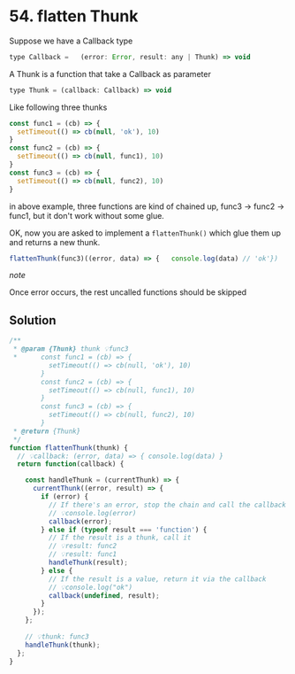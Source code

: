 # 54. flatten Thunk

Suppose we have a Callback type

```js
type Callback =   (error: Error, result: any | Thunk) => void
```

A Thunk is a function that take a Callback as parameter

```js
type Thunk = (callback: Callback) => void
```

Like following three thunks

```js
const func1 = (cb) => {
  setTimeout(() => cb(null, 'ok'), 10)
}
const func2 = (cb) => {
  setTimeout(() => cb(null, func1), 10)
}
const func3 = (cb) => {
  setTimeout(() => cb(null, func2), 10)
}
```

in above example, three functions are kind of chained up, func3 → func2 → func1, but it don't work without some glue.

OK, now you are asked to implement a `flattenThunk()` which glue them up and returns a new thunk.

```js
flattenThunk(func3)((error, data) => {   console.log(data) // 'ok'})
```

*note*

Once error occurs, the rest uncalled functions should be skipped

## Solution

```js
/**
 * @param {Thunk} thunk 💡func3
 *      const func1 = (cb) => {
          setTimeout(() => cb(null, 'ok'), 10)
        }
        const func2 = (cb) => {
          setTimeout(() => cb(null, func1), 10)
        }
        const func3 = (cb) => {
          setTimeout(() => cb(null, func2), 10)
        }
 * @return {Thunk}
 */
function flattenThunk(thunk) {
  // 💡callback: (error, data) => { console.log(data) }
  return function(callback) {

    const handleThunk = (currentThunk) => {
      currentThunk((error, result) => {
        if (error) {
          // If there's an error, stop the chain and call the callback with the error
          // 💡console.log(error)
          callback(error);
        } else if (typeof result === 'function') {
          // If the result is a thunk, call it
          // 💡result: func2
          // 💡result: func1
          handleThunk(result);
        } else {
          // If the result is a value, return it via the callback
          // 💡console.log("ok")
          callback(undefined, result);
        }
      });
    };
	
    // 💡thunk: func3
    handleThunk(thunk);
  };
}

```

